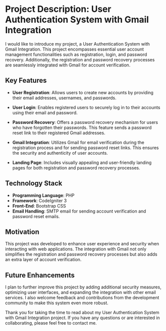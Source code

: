 # Project Description: User Authentication System with Gmail Integration

I would like to introduce my project, a User Authentication System with Gmail Integration. This project encompasses essential user account management functionalities such as registration, login, and password recovery. Additionally, the registration and password recovery processes are seamlessly integrated with Gmail for account verification.

## Key Features

- **User Registration**: Allows users to create new accounts by providing their email addresses, usernames, and passwords.

- **User Login**: Enables registered users to securely log in to their accounts using their email and password.

- **Password Recovery**: Offers a password recovery mechanism for users who have forgotten their passwords. This feature sends a password reset link to their registered Gmail addresses.

- **Gmail Integration**: Utilizes Gmail for email verification during the registration process and for sending password reset links. This ensures the security and authenticity of user accounts.

- **Landing Page**: Includes visually appealing and user-friendly landing pages for both registration and password recovery processes.

## Technology Stack

- **Programming Language**: PHP
- **Framework**: CodeIgniter 3
- **Front-End**: Bootstrap CSS
- **Email Handling**: SMTP email for sending account verification and password reset emails.

## Motivation

This project was developed to enhance user experience and security when interacting with web applications. The integration with Gmail not only simplifies the registration and password recovery processes but also adds an extra layer of account verification.

## Future Enhancements

I plan to further improve this project by adding additional security measures, optimizing user interfaces, and expanding the integration with other email services. I also welcome feedback and contributions from the development community to make this system even more robust.

Thank you for taking the time to read about my User Authentication System with Gmail Integration project. If you have any questions or are interested in collaborating, please feel free to contact me.
